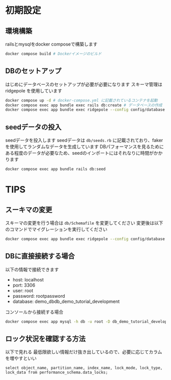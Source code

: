 # 初期設定

## 環境構築

railsとmysqlをdocker composeで構築します

```bash
docker compose build # Dockerイメージのビルド
```

## DBのセットアップ
はじめにデータベースのセットアップが必要が必要になります
スキーマ管理は ridgepole を使用しています

```bash
docker compose up -d # docker-compose.yml に記載されているコンテナを起動
docker compose exec app bundle exec rails db:create # データベースの作成
docker compose exec app bundle exec ridgepole --config config/database.yml --file db/Schemafile --apply # マイグレーションの実行
```

## seedデータの投入
seedデータを投入します
seedデータは `db/seeds.rb` に記載されており、fakerを使用してランダムなデータを生成しています
DBパフォーマンスを見るためにある程度のデータが必要なため、seedのインポートにはそれなりに時間がかかります

```bash
docker compose exec app bundle rails db:seed
```

# TIPS
## スーキマの変更
スキーマの変更を行う場合は `db/Schemafile` を変更してください
変更後は以下のコマンドでマイグレーションを実行してください

```bash
docker compose exec app bundle exec ridgepole --config config/database.yml --file db/Schemafile --apply
```

## DBに直接接続する場合

以下の情報で接続できます

- host: localhost
- port: 3306
- user: root
- password: rootpassword
- database: demo_dbdb_demo_tutorial_development

コンソールから接続する場合

```bash
docker compose exec app mysql -h db -u root -D db_demo_tutorial_development -p
```

## ロック状況を確認する方法
以下で見れる
最低限欲しい情報だけ抜き出しているので、必要に応じてカラムを増やすといい
```
select object_name, partition_name, index_name, lock_mode, lock_type, lock_data from performance_schema.data_locks;
```